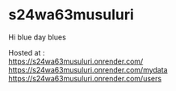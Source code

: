 # s24wa63musuluri
Hi blue day blues

Hosted at :  
https://s24wa63musuluri.onrender.com/  
https://s24wa63musuluri.onrender.com/mydata  
https://s24wa63musuluri.onrender.com/users 
